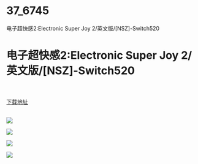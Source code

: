 # 37_6745
电子超快感2:Electronic Super Joy 2/英文版/[NSZ]-Switch520
# 电子超快感2:Electronic Super Joy 2/英文版/[NSZ]-Switch520
 <br/></br>
[下载地址](https://www.switch520.cc/article/6745 "下载地址")
<br/></br>

<p><span><strong><img src="https://www.switch520.cc/muke_img/upload_art_editor_20201016-1_05eaeae7f3dfba501ef68695319c340a.jpg"></strong></span></p>
<p><span><strong><img src="https://www.switch520.cc/muke_img/upload_art_editor_20201016-1_a3d46ad9217a69d98ae636eddfd6e836.jpg"></strong></span></p>
<p><span><strong><img src="https://www.switch520.cc/muke_img/upload_art_editor_20201016-1_e4b929604a1a2e9a8df9ef9e3cf30c8e.jpg"></strong></span></p>
<p><span><strong><img src="https://www.switch520.cc/muke_img/upload_art_editor_20201016-1_87575174af26087262200baaadf2a516.jpg"></strong></span></p>
<p></p>
<p></p>
